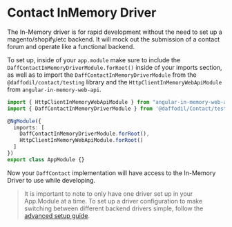 # Contact InMemory Driver

The In-Memory driver is for rapid development without the need to set up a magento/shopify/etc backend. It will mock out the submission of a contact forum and operate like a functional backend.

To set up, inside of your `app.module` make sure to include the `DaffContactInMemoryDriverModule.forRoot()` inside of your imports section, as well as to import the `DaffContactInMemoryDriverModule` from the `@daffodil/contact/testing` library and the `HttpClientInMemoryWebApiModule` from `angular-in-memory-web-api`.

```typescript
import { HttpClientInMemoryWebApiModule } from "angular-in-memory-web-api";
import { DaffContactInMemoryDriverModule } from '@daffodil/Contact/testing';

@NgModule({
  imports: [
    DaffContactInMemoryDriverModule.forRoot(),
    HttpClientInMemoryWebApiModule.forRoot()
  ]
})
export class AppModule {}
```

Now your `DaffContact` implementation will have access to the In-Memory Driver to use while developing.

> It is important to note to only have one driver set up in your App.Module at a time. To set up a driver configuration to make switching between different backend drivers simple, follow the [advanced setup guide](). <!-- later on this can link to a guide about setting up a config file for multiple drivers like demo -->
